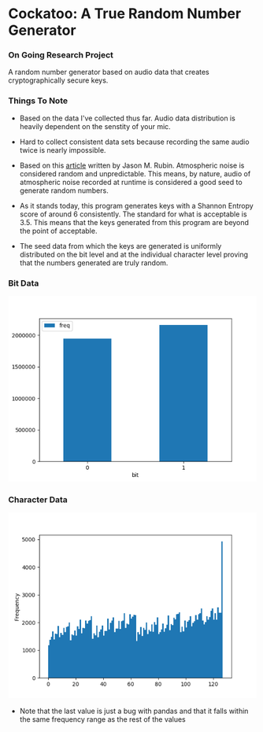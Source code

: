 # Cockatoo: A True Random Number Generator
### On Going Research Project
A random number generator based on audio data that creates cryptographically secure keys.

### Things To Note

- Based on the data I've collected thus far. Audio data distribution is heavily dependent on the senstity of your mic. 

- Hard to collect consistent data sets because recording the same audio twice is nearly impossible. 

- Based on this [article](https://engineering.mit.edu/engage/ask-an-engineer/can-a-computer-generate-a-truly-random-number/) written by Jason M. Rubin. Atmospheric noise is considered random and unpredictable. This means, by nature, audio of atmospheric noise recorded at runtime is considered a good seed to generate random numbers.

- As it stands today, this program generates keys with a Shannon Entropy score of around 6 consistently. The standard for what is acceptable is 3.5. This means that the keys generated from this program are beyond the point of acceptable. 

- The seed data from which the keys are generated is uniformly distributed on the bit level and at the individual character level proving that the numbers generated are truly random. 

### Bit Data

![](images/bits.png)

### Character Data

![](images/characters.png)

- Note that the last value is just a bug with pandas and that it falls within the same frequency range as the rest of the values
